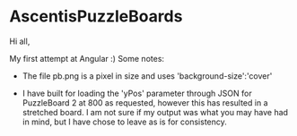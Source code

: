 # AscentisPuzzleBoards
Hi all,

My first attempt at Angular :) Some notes:

* The file pb.png is a pixel in size and uses 'background-size':'cover'

* I have built for loading the 'yPos' parameter through JSON for PuzzleBoard 2 at 800 as requested, however this has resulted in a stretched board. I am not sure if my output was what you may have had in mind, but I have chose to leave as is for consistency.
